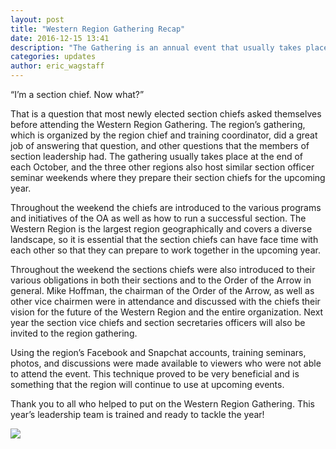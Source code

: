 ```yaml
---
layout: post
title: "Western Region Gathering Recap"
date: 2016-12-15 13:41
description: "The Gathering is an annual event that usually takes place at the end of October. The other three Regions also host similar Section Officer Seminar weekends where they prepare their Section Chiefs for the upcoming year."
categories: updates
author: eric_wagstaff
---
```

“I’m a section chief. Now what?”

That is a question that most newly elected section chiefs asked themselves before attending the Western Region Gathering. The region’s gathering, which is  organized by the region chief and training coordinator, did a great job of answering that question, and other questions that the members of section leadership had. The gathering usually takes place at the end of each October, and the three other regions also host similar section officer seminar weekends where they prepare their section chiefs for the upcoming year.
<!--more-->

Throughout the weekend the chiefs are introduced to the various programs and initiatives of the OA as well as how to run a successful section. The Western Region is the largest region geographically and covers a diverse landscape, so it is essential that the section chiefs can have face time with each other so that they can prepare to work together in the upcoming year.

Throughout the weekend the sections chiefs were also introduced to their various obligations in both their sections and to the Order of the Arrow in general. Mike Hoffman, the chairman of the Order of the Arrow, as well as other vice chairmen were in attendance and discussed with the chiefs their vision for the future of the Western Region and the entire organization. Next year the section vice chiefs and section secretaries officers will also be invited to the region gathering.

Using the region’s Facebook and Snapchat accounts, training seminars, photos, and discussions were made available to viewers who were not able to attend the event. This technique proved to be very beneficial and is something that the region will continue to use at upcoming events.

Thank you to all who helped to put on the Western Region Gathering. This year’s leadership team is trained and ready to tackle the year!

<img src="{{ site.baseurl }}images/posts/2016Gathering/group-photo.jpg" class="img-thumbnail img-responsive center-block">